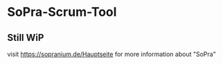 # SoPra-Scrum-Tool

## Still WiP

visit https://sopranium.de/Hauptseite for more information about "SoPra"
